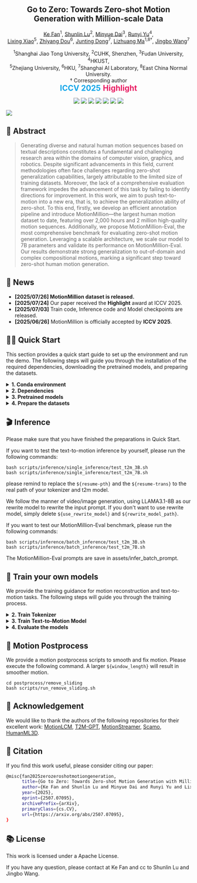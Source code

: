 <h2 align="center"<strong>Go to Zero: Towards Zero-shot Motion Generation with Million-scale Data</strong></h2>

<p align="center">
<a href='https://vankouf.github.io/' target='_blank'>Ke Fan</a><sup>1</sup>,
<a href='https://shunlinlu.github.io/' target='_blank'>Shunlin Lu</a><sup>2</sup>,
<a href='https://jixiii.github.io/' target='_blank'>Minyue Dai</a><sup>3</sup>,
<a href='https://ingrid789.github.io/IngridYu/' target='_blank'>Runyi Yu</a><sup>4</sup>, <br>
<a href='https://li-xingxiao.github.io/homepage/' target='_blank'>Lixing Xiao</a><sup>5</sup>,
<a href='https://frank-zy-dou.github.io/' target='_blank'>Zhiyang Dou</a><sup>6</sup>,
<a href='https://jtdong.com/' target='_blank'>Junting Dong</a><sup>7</sup>,
<a href='https://scholar.google.com/citations?user=yd58y_0AAAAJ&hl=zh-CN' target='_blank'>Lizhuang Ma</a><sup>1,8†</sup>,
<a href='https://wangjingbo1219.github.io/' target='_blank'>Jingbo Wang</a><sup>7</sup>
</p>

<p align="center">
<sup>1</sup>Shanghai Jiao Tong University, <sup>2</sup>CUHK, Shenzhen, <sup>3</sup>Fudan University, <sup>4</sup>HKUST, <br>
<sup>5</sup>Zhejiang University, <sup>6</sup>HKU, <sup>7</sup>Shanghai AI Laboratory, <sup>8</sup>East China Normal University.<br>
† Corresponding author <br>
<span style="font-size: 1.5em;"><strong style="color:#0ea5e9;">ICCV 2025</strong> <strong style="color:#e91e63;">Highlight</strong></span>
</p>

<p align="center">
  <a href='https://arxiv.org/abs/2507.07095'>
  <img src='https://img.shields.io/badge/Arxiv-2404.19759-A42C25?style=flat&logo=arXiv&logoColor=A42C25'></a> 
  <a href='https://arxiv.org/pdf/2507.07095'>
  <img src='https://img.shields.io/badge/Paper-PDF-purple?style=flat&logo=arXiv&logoColor=yellow'></a> 
  <a href='https://vankouf.github.io/MotionMillion/'>
  <img src='https://img.shields.io/badge/Project-Page-%23df5b46?style=flat&logo=Google%20chrome&logoColor=%23df5b46'></a> 
  <a href='https://huggingface.co/datasets/InternRobotics/MotionMillion'>
  <img src='https://img.shields.io/badge/Data-Download-yellow?style=flat&logo=huggingface&logoColor=yellow'></a>
  <a href='https://github.com/VankouF/MotionMillion-Codes/'>
  <img src='https://img.shields.io/badge/GitHub-Code-black?style=flat&logo=github&logoColor=white'></a>
  <a href='https://youtu.be/5vfhTok6Mt0'>
  <img src='https://img.shields.io/badge/YouTube-Video-EA3323?style=flat&logo=youtube&logoColor=EA3323'></a>
  <a href='https://www.bilibili.com/video/BV1cMGAzZEhA/'>
  <img src='https://img.shields.io/badge/Bilibili-Video-4EABE6?style=flat&logo=Bilibili&logoColor=4EABE6'></a>
</p>


![](assets/teaser.jpg)

## 🤩 Abstract

> Generating diverse and natural human motion sequences based on textual descriptions constitutes a fundamental and challenging research area within the domains of computer vision, graphics, and robotics. Despite significant advancements in this field, current methodologies often face challenges regarding zero-shot generalization capabilities, largely attributable to the limited size of training datasets. Moreover, the lack of a comprehensive evaluation framework impedes the advancement of this task by failing to identify directions for improvement. In this work, we aim to push text-to-motion into a new era, that is, to achieve the generalization ability of zero-shot. To this end, firstly, we develop an efficient annotation pipeline and introduce MotionMillion—the largest human motion dataset to date, featuring over 2,000 hours and 2 million high-quality motion sequences. Additionally, we propose MotionMillion-Eval, the most comprehensive benchmark for evaluating zero-shot motion generation. Leveraging a scalable architecture, we scale our model to 7B parameters and validate its performance on MotionMillion-Eval. Our results demonstrate strong generalization to out-of-domain and complex compositional motions, marking a significant step toward zero-shot human motion generation.

<!-- ## 🤼‍♂ Arena -->

## 📢 News
- **[2025/07/26] MotionMillion dataset is released.**
- **[2025/07/24]** Our paper received the **Highlight** award at ICCV 2025.
- **[2025/07/03]** Train code, Inference code and Model checkpoints are released.
- **[2025/06/26]** MotionMillion is officially accepted by **ICCV 2025**.

## 👨‍🏫 Quick Start

This section provides a quick start guide to set up the environment and run the demo. The following steps will guide you through the installation of the required dependencies, downloading the pretrained models, and preparing the datasets. 

<details>
  <summary><b> 1. Conda environment </b></summary>

```
conda create python=3.8.11 --name motionmillion
conda activate motionmillion
```

Install the packages in `requirements.txt`.

```
pip install -r requirements.txt
```

We test our code on Python 3.8.11 and PyTorch 2.4.1.

</details>

<details>
  <summary><b> 2. Dependencies </b></summary>

<!-- <details> -->
  <summary><b>🥳  Run the following command to install git-lfs</b></summary>

```
conda install conda-forge::git-lfs
```

<!-- </details> -->

<!-- <details> -->
  <summary><b>🤖 Download SMPL+H and DMPL model</b></summary>

  1. Download [SMPL+H](https://mano.is.tue.mpg.de/download.php) (Extended SMPL+H model used in AMASS project)
  2. Download [DMPL](https://smpl.is.tue.mpg.de/download.php) (DMPLs compatible with SMPL)
  3. Place all models under `./body_models/`
<!-- </details> -->

<!-- <details> -->
<summary><b>👤 Download human model files</b></summary>

1. Download files from [Google Drive](https://drive.google.com/file/d/1y5jthVfCcMkT4cPNlyctH_AMDNz48e43/view?usp=sharing)
2. Place under `./body_models/`
<!-- </details> -->

<!-- <details> -->
<summary><b>⚙️ Run the script to download dependencies materials:</b></summary>

```
bash prepare/download_glove.sh
bash prepare/download_t2m_evaluators_on_motionmillion.sh
bash prepare/download_T5-XL.sh
```
<!-- </details> -->

</details>

<details>
  <summary><b> 3. Pretrained models </b></summary>

We provide our 3B and 7B models trained on train.txt and all.txt respectively. Our 7B-all achieves the best zero-shot performance. Run the script to download the pre-trained models:

```
bash prepare/download_pretrained_models.sh
```

</details>


<details>
  <summary><b> 4. Prepare the datasets </b></summary>
  Comming Soon!
  The dataset structure will be like:

```
dataset
├── MotionMillion
│   ├── motion_data
│   │   └── vector_272
│   │       ├── ...
│   │       └── ...
│   ├── texts
│   │   ├── ...
│   │   └── ...
│   │── mean_std
│   │    └── vector_272
│   │        ├── mean.npy
│   │        └── std.npy
│   │── split
│   │   └── version1
│   │       ├── t2m_60_300
│   │       │   ├── train.txt
│   │       │   ├── test.txt
│   │       │   ├── val.txt
│   │       │   └── all.txt
│   │       └── tokenizer_96
│   │       │   ├── train.txt
│   │       │   ├── test.txt
│   │       │   └── val.txt
├── ...

```
</details>


## 🎬 Inference

Please make sure that you have finished the preparations in Quick Start.

If you want to test the text-to-motion inference by yourself, please run the following commands:

```
bash scripts/inference/single_inference/test_t2m_3B.sh
bash scripts/inference/single_inference/test_t2m_7B.sh
```
please remind to replace the `${resume-pth}` and the `${resume-trans}` to the real path of your tokenizer and t2m model.

We follow the manner of video/image generation, using LLAMA3.1-8B as our rewrite model to rewrite the input prompt. If you don't want to use rewrite model, simply delete `${use_rewrite_model}` and `${rewrite_model_path}`.

If you want to test our MotionMillion-Eval benchmark, please run the following commands:

```
bash scripts/inference/batch_inference/test_t2m_3B.sh
bash scripts/inference/batch_inference/test_t2m_7B.sh
```

The MotionMillion-Eval prompts are save in assets/infer_batch_prompt.


## 🚀 Train your own models

We provide the training guidance for motion reconstruction and text-to-motion tasks. The following steps will guide you through the training process.

<details>
  <summary><b> 2. Train Tokenizer </b></summary>

For multi-gpus: run the following command: (We train our tokenizer by 4gpus on 80G gpu.)

```
bash scripts/train/train_tokenizer.sh
```

For single: run the following command:

```
bash scripts/train/train_tokenizer_single_gpu.sh
```

If you don't want to use wavelet transformation, simply delete `${use_patcher}`, `${patch_size}` and `${patch_method}` arguments.
</details>

<details>
  <summary><b> 3. Train Text-to-Motion Model </b></summary>


First, please run the following command to inference all of the motion codes by the trained FSQ.
change the `${resume-pth}$` arguments to the path of tokenzier checkpoints of yourself.

```
bash scripts/train/train_t2m_get_codes.sh
```

Then, Train 3B model on multi-gpus by ZeRO-1 parallel, run the following command:

```
bash scripts/train/train_t2m_3B.sh
```

Train 7B model on multi-gpus by ZeRO-2 parallel, run the following command:

```
bash scripts/train/train_t2m_7B.sh
```

</details>

<details>
  <summary><b> 4. Evaluate the models </b></summary>

#### 4.1. Motion Reconstruction:

```
bash scripts/eval/eval_tokenizer.sh
```

#### 4.2. Text-to-Motion: 

```
bash scripts/eval/eval_t2m_3B.sh
bash scripts/eval/eval_t2m_7B.sh
```

</details>



## 🚨 Motion Postprocess

We provide a motion postprocess scripts to smooth and fix motion. Please execute the following command. A larger `${window_length}` will result in smoother motion.

```
cd postprocess/remove_sliding
bash scripts/run_remove_sliding.sh
```


</details>

## 🌹 Acknowledgement

We would like to thank the authors of the following repositories for their excellent work: 
[MotionLCM](https://github.com/ChenFengYe/motion-latent-diffusion), 
[T2M-GPT](https://github.com/Mael-zys/T2M-GPT), 
[MotionStreamer](https://github.com/zju3dv/MotionStreamer), 
[Scamo](https://github.com/shunlinlu/ScaMo_code),
[HumanML3D](https://github.com/EricGuo5513/HumanML3D).

## 📜 Citation

If you find this work useful, please consider citing our paper:

```bash
@misc{fan2025zerozeroshotmotiongeneration,
      title={Go to Zero: Towards Zero-shot Motion Generation with Million-scale Data}, 
      author={Ke Fan and Shunlin Lu and Minyue Dai and Runyi Yu and Lixing Xiao and Zhiyang Dou and Junting Dong and Lizhuang Ma and Jingbo Wang},
      year={2025},
      eprint={2507.07095},
      archivePrefix={arXiv},
      primaryClass={cs.CV},
      url={https://arxiv.org/abs/2507.07095}, 
}
```

## 📚 License

This work is licensed under a Apache License.

If you have any question, please contact at Ke Fan and cc to Shunlin Lu and Jingbo Wang.
